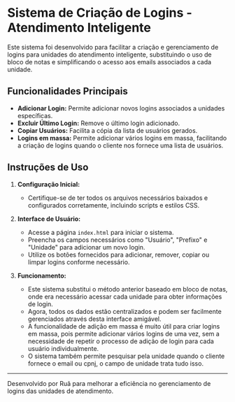 # Sistema de Criação de Logins - Atendimento Inteligente

Este sistema foi desenvolvido para facilitar a criação e gerenciamento de logins para unidades do atendimento inteligente, substituindo o uso de bloco de notas e simplificando o acesso aos emails associados a cada unidade.

## Funcionalidades Principais

- **Adicionar Login:** Permite adicionar novos logins associados a unidades específicas.
- **Excluir Último Login:** Remove o último login adicionado.
- **Copiar Usuários:** Facilita a cópia da lista de usuários gerados.
- **Logins em massa:** Permite adicionar vários logins em massa, facilitando a criação de logins quando o cliente nos fornece uma lista de usuários.

## Instruções de Uso

1. **Configuração Inicial:**
   - Certifique-se de ter todos os arquivos necessários baixados e configurados corretamente, incluindo scripts e estilos CSS.

2. **Interface de Usuário:**
   - Acesse a página `index.html` para iniciar o sistema.
   - Preencha os campos necessários como "Usuário", "Prefixo" e "Unidade" para adicionar um novo login.
   - Utilize os botões fornecidos para adicionar, remover, copiar ou limpar logins conforme necessário.

3. **Funcionamento:**
   - Este sistema substitui o método anterior baseado em bloco de notas, onde era necessário acessar cada unidade para obter informações de login.
   - Agora, todos os dados estão centralizados e podem ser facilmente gerenciados através desta interface amigável.
   - A funcionalidade de adição em massa é muito útil para criar logins em massa, pois permite adicionar vários logins de uma vez, sem a necessidade de repetir o processo de adição de login para cada usuário individualmente.
   - O sistema também permite pesquisar pela unidade quando o cliente fornece o email ou cpnj, o campo de unidade trata tudo isso.

---

Desenvolvido por Ruã para melhorar a eficiência no gerenciamento de logins das unidades de atendimento.
